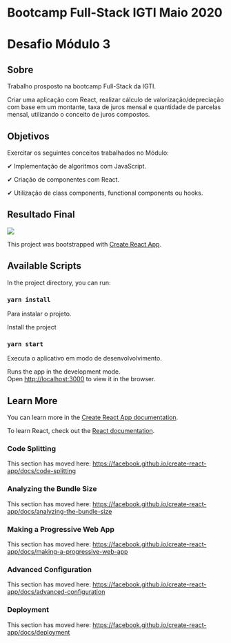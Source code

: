 # Bootcamp Full-Stack IGTI Maio 2020
# Desafio Módulo 3

## Sobre

   Trabalho prosposto na bootcamp Full-Stack da IGTI.

   Criar uma aplicação com React, realizar cálculo de valorização/depreciação com base em um montante, taxa de juros mensal e quantidade de parcelas mensal, utilizando o conceito de juros compostos.

## Objetivos

Exercitar os seguintes conceitos trabalhados no Módulo:

 ✔ Implementação de algoritmos com JavaScript.

✔ Criação de componentes com React.

✔ Utilização de class components, functional components ou hooks.

## Resultado Final

![](./assets/DesafioReact.gif)


This project was bootstrapped with [Create React App](https://github.com/facebook/create-react-app).

## Available Scripts

In the project directory, you can run:

### `yarn install`

Para instalar o projeto.

Install the project


### `yarn start`

Executa o aplicativo em modo de desenvolvolvimento.

Runs the app in the development mode.<br />
Open [http://localhost:3000](http://localhost:3000) to view it in the browser.

## Learn More

You can learn more in the [Create React App documentation](https://facebook.github.io/create-react-app/docs/getting-started).

To learn React, check out the [React documentation](https://reactjs.org/).

### Code Splitting

This section has moved here: https://facebook.github.io/create-react-app/docs/code-splitting

### Analyzing the Bundle Size

This section has moved here: https://facebook.github.io/create-react-app/docs/analyzing-the-bundle-size

### Making a Progressive Web App

This section has moved here: https://facebook.github.io/create-react-app/docs/making-a-progressive-web-app

### Advanced Configuration

This section has moved here: https://facebook.github.io/create-react-app/docs/advanced-configuration

### Deployment

This section has moved here: https://facebook.github.io/create-react-app/docs/deployment
